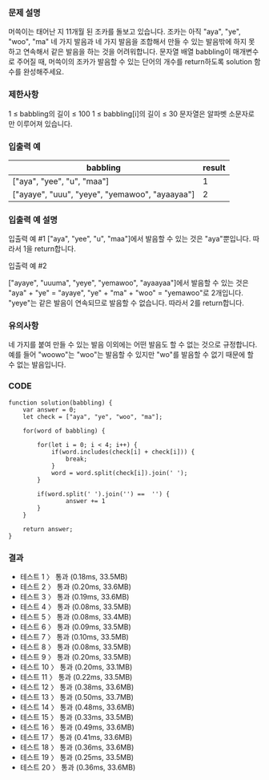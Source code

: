### 문제 설명
머쓱이는 태어난 지 11개월 된 조카를 돌보고 있습니다. 조카는 아직 "aya", "ye", "woo", "ma" 네 가지 발음과 네 가지 발음을 조합해서 만들 수 있는 발음밖에 하지 못하고 연속해서 같은 발음을 하는 것을 어려워합니다. 문자열 배열 babbling이 매개변수로 주어질 때, 머쓱이의 조카가 발음할 수 있는 단어의 개수를 return하도록 solution 함수를 완성해주세요.

### 제한사항
1 ≤ babbling의 길이 ≤ 100
1 ≤ babbling[i]의 길이 ≤ 30
문자열은 알파벳 소문자로만 이루어져 있습니다.

### 입출력 예
| babbling | result |
| ----- | ----- | 
|["aya", "yee", "u", "maa"] | 1 |
|["ayaye", "uuu", "yeye", "yemawoo", "ayaayaa"] | 2 |

### 입출력 예 설명
입출력 예 #1
["aya", "yee", "u", "maa"]에서 발음할 수 있는 것은 "aya"뿐입니다. 따라서 1을 return합니다.

입출력 예 #2

["ayaye", "uuuma", "yeye", "yemawoo", "ayaayaa"]에서 발음할 수 있는 것은 "aya" + "ye" = "ayaye", "ye" + "ma" + "woo" = "yemawoo"로 2개입니다. "yeye"는 같은 발음이 연속되므로 발음할 수 없습니다. 따라서 2를 return합니다.

### 유의사항
네 가지를 붙여 만들 수 있는 발음 이외에는 어떤 발음도 할 수 없는 것으로 규정합니다. 예를 들어 "woowo"는 "woo"는 발음할 수 있지만 "wo"를 발음할 수 없기 때문에 할 수 없는 발음입니다.

### CODE
~~~
function solution(babbling) {
    var answer = 0;
    let check = ["aya", "ye", "woo", "ma"];
    
    for(word of babbling) {
        
        for(let i = 0; i < 4; i++) {
            if(word.includes(check[i] + check[i])) {
                break;
            }
            word = word.split(check[i]).join(' ');
        }
    
        if(word.split(' ').join('') ==  '') {
                answer += 1                
        } 
    }
    
    return answer;
}
~~~

### 결과
- 테스트 1 〉	통과 (0.18ms, 33.5MB)
- 테스트 2 〉	통과 (0.20ms, 33.6MB)
- 테스트 3 〉	통과 (0.19ms, 33.6MB)
- 테스트 4 〉	통과 (0.08ms, 33.5MB)
- 테스트 5 〉	통과 (0.08ms, 33.4MB)
- 테스트 6 〉	통과 (0.09ms, 33.5MB)
- 테스트 7 〉	통과 (0.10ms, 33.5MB)
- 테스트 8 〉	통과 (0.08ms, 33.5MB)
- 테스트 9 〉	통과 (0.20ms, 33.5MB)
- 테스트 10 〉	통과 (0.20ms, 33.1MB)
- 테스트 11 〉	통과 (0.22ms, 33.5MB)
- 테스트 12 〉	통과 (0.38ms, 33.6MB)
- 테스트 13 〉	통과 (0.50ms, 33.7MB)
- 테스트 14 〉	통과 (0.48ms, 33.6MB)
- 테스트 15 〉	통과 (0.33ms, 33.5MB)
- 테스트 16 〉	통과 (0.49ms, 33.6MB)
- 테스트 17 〉	통과 (0.41ms, 33.6MB)
- 테스트 18 〉	통과 (0.36ms, 33.6MB)
- 테스트 19 〉	통과 (0.25ms, 33.5MB)
- 테스트 20 〉	통과 (0.36ms, 33.6MB)
